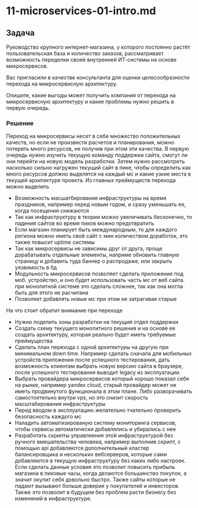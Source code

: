 # 11-microservices-01-intro.md

## Задача

Руководство крупного интернет-магазина, у которого постоянно растёт пользовательская база и количество заказов, рассматривает возможность переделки своей внутренней   ИТ-системы на основе микросервисов. 

Вас пригласили в качестве консультанта для оценки целесообразности перехода на микросервисную архитектуру. 

Опишите, какие выгоды может получить компания от перехода на микросервисную архитектуру и какие проблемы нужно решить в первую очередь.


### Решение

Переход на микросервисы несет в себе множество положительных качеств, но если не произвести расчетов и планирования, можно потерять много ресурсов, не получив при этом эти качества.
 В первую очередь нужно изучить текущую команду поддержки сайта, смогут ли они перейти на новую модель разработки. Затем нужно рассмотреть насколько сильно нагружен текущий сайт в пике, чтобы определить как много ресурсов должно выделятся на каждый мс и какие узкие места в текущей архитектуре проекта.
 Из главных преймуществ перехода можно выделить
  - Возможность масшатбирования инфраструктуры на время праздников, например перед новым годом, и сразу уменьшать ее, когда посещения снижаются
  - Так как инфраструктуру в теории можно увеличивать бесконечно, то падения сайтов во время пиков можно предотвратить
  - Если магазин планирует быть международным, то для каждого региона можно иметь свой сайт с мин количеством доработок, это также повысит uptime системы
  - Так как микросервисы не зависимы друг от друга, проще дорабатывать отдельные элементы, наприме обновить главную страницу и добавить туда баннер о распродаже, или закрыть уязвимость в бд
  - Модульность микросервисов позволяет сделать приложение под моб. устройство, и оно будет использовать часть мс от веб сайта. при монолитной системе это сделать сложнее, так как она могла быть для этого не расчитана
  - Позволяет добавлять новые мс при этом не затрагивая старые

На что стоит обратит внимание при переходе

 - Нужно поделить зоны разработки на текущий отдел поддержки
 - Создать схему текущего монолитного решения и на основе ее создать архитектуру, которая реально будет иметь требуемые преймущества
 - Сделать план перехода с одной архитектуры на другую при минимальном down time. Например сделать сначала для мобильных устройств приложения после успешного тестирования, дать возможность клиентам выбрать новую версию сайта в браузере, после успешного тестирования выводит legacy из эксплуатации.
 - Выбрать провайдера микросервисов который хорошо показал себя на рынке, например yandex cloud, старый провайдер может не иметь продвинутого функционала в этом плане. Либо разворачивать самостоятельно внутри vps, но это снизит скорость масштабирования инфраструктуры
 - Перед вводом в эксплуатацию желательно тчательно проверить безопасность каждого мс
 - Наладить автоматизированую систему мониторинга сервисов, чтобы сервисы автоматически добавлялись и убирались с нее
 - Разработать скрипты управляения этой инфраструктурой без ручного вмешательства человека, например выполнив скрипт, с помощью api добавляются дополнительный кластер балансировщика и нескольких вебсерверов, которые сами добавляются в текущую инфраструктуру без каких либо настроек.
Если сделать данные условия это позволит повысить прибыль магазина в пиковые часы, когда делаются большинство покупок, а значит окупит себя довольно быстро. Также сайты которые не падают вызывают больше доверия у покупателей и инвесторов. Также это позволит в будущем без проблем расти бизнесу без изменений в инфраструктуре.
